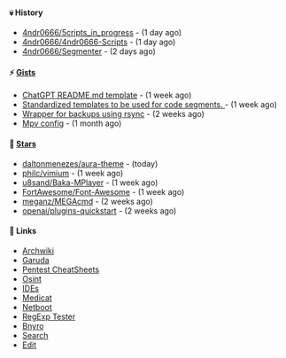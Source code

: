 #### 💀 History

- [4ndr0666/5cripts_in_progress](https://github.com/4ndr0666/5cripts_in_progress) - (1 day ago)
- [4ndr0666/4ndr0666-Scripts](https://github.com/4ndr0666/4ndr0666-Scripts) - (1 day ago)
- [4ndr0666/Segmenter](https://github.com/4ndr0666/Segmenter) - (2 days ago)

#### ⚡ [Gists](https://gist.github.com/4ndr0666)

- [ChatGPT README.md template](https://gist.github.com/4544fdae1dfd8d364821db23bd63dd7f) - (1 week ago)
- [Standardized templates to be used for code segments. ](https://gist.github.com/814e30f80382ca7e6932133278642180) - (1 week ago)
- [Wrapper for backups using rsync](https://gist.github.com/3362509f90976becb3b1442c29ae6117) - (2 weeks ago)
- [Mpv config](https://gist.github.com/3b374e66eeb82b8d049b9fb70c5f2b16) - (1 month ago)

#### 🌟 [Stars](https://github.com/4ndr0666?tab=stars)

- [daltonmenezes/aura-theme](https://github.com/daltonmenezes/aura-theme) - (today)
- [philc/vimium](https://github.com/philc/vimium) - (1 week ago)
- [u8sand/Baka-MPlayer](https://github.com/u8sand/Baka-MPlayer) - (1 week ago)
- [FortAwesome/Font-Awesome](https://github.com/FortAwesome/Font-Awesome) - (1 week ago)
- [meganz/MEGAcmd](https://github.com/meganz/MEGAcmd) - (2 weeks ago)
- [openai/plugins-quickstart](https://github.com/openai/plugins-quickstart) - (2 weeks ago)

#### 📌 Links

- [Archwiki](https://wiki.archlinux.org/index.php?title=Special:Search&search)
- [Garuda](https://start.garudalinux.org)
- [Pentest CheatSheets](https://github.com/coreb1t/awesome-pentest-cheat-sheets)
- [Osint](https://github.com/cipher387/osint_stuff_tool_collection)
- [IDEs](https://github.com/styfle/awesome-online-ide)
- [Medicat](https://github.com/mon5termatt/medicat_installer)
- [Netboot](https://github.com/4ndr0666/netboot.xyz-custom)
- [RegExp Tester](https://iblogbox.com/devtools/regexp)
- [Bnyro](https://me.chatoyer.de/search/)
- [Search](https://github.com/edoardottt/awesome-hacker-search-engines)
- [Edit](https://github.com/4ndr0666/4ndr0666/blob/master/templates/README.md.tpl)


